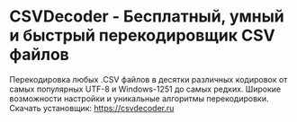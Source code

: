 # CSVDecoder - Бесплатный, умный и быстрый перекодировщик CSV файлов
Перекодировка любых .CSV файлов в десятки различных кодировок от самых популярных UTF-8 и Windows-1251 до самых редких. Широкие возможности настройки и уникальные алгоритмы перекодировки. <br>
Скачать установщик: https://csvdecoder.ru
